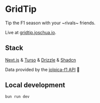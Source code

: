# GridTip

Tip the F1 season with your ~rivals~ friends.

Live at [gridtip.joschua.io](https://gridtip.joschua.io).

## Stack

[Next.js](https://nextjs.org/docs) & [Turso](https://docs.turso.tech/turso-cloud) & [Drizzle](https://orm.drizzle.team/) & [Shadcn](https://ui.shadcn.com)

Data provided by the [jolpica-f1 API](https://github.com/jolpica/jolpica-f1/blob/main/docs/README.md) 🫶

## Local development

```bash
bun run dev
```
